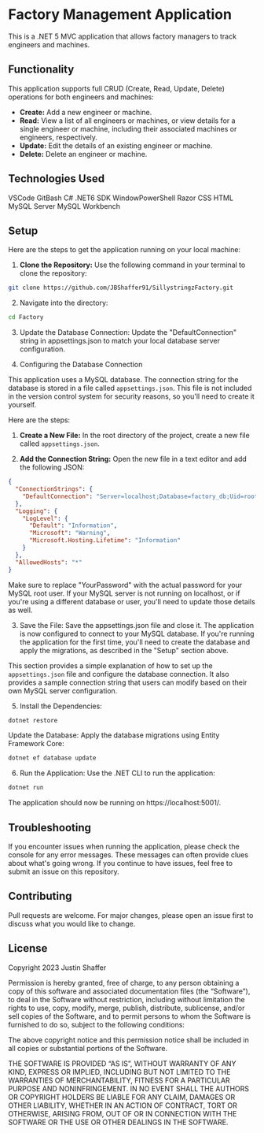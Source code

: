 # Factory Management Application

This is a .NET 5 MVC application that allows factory managers to track engineers and machines. 

## Functionality

This application supports full CRUD (Create, Read, Update, Delete) operations for both engineers and machines:

- **Create:** Add a new engineer or machine.
- **Read:** View a list of all engineers or machines, or view details for a single engineer or machine, including their associated machines or engineers, respectively.
- **Update:** Edit the details of an existing engineer or machine.
- **Delete:** Delete an engineer or machine.

## Technologies Used
VSCode
GitBash
C#
.NET6 SDK
WindowPowerShell
Razor
CSS
HTML
MySQL Server
MySQL Workbench

## Setup

Here are the steps to get the application running on your local machine:

1. **Clone the Repository:** Use the following command in your terminal to clone the repository:
```bash
git clone https://github.com/JBShaffer91/SillystringzFactory.git
```
2. Navigate into the directory:
```bash
cd Factory
```
3. Update the Database Connection: Update the "DefaultConnection" string in appsettings.json to match your local database server configuration.

4. Configuring the Database Connection

This application uses a MySQL database. The connection string for the database is stored in a file called `appsettings.json`. This file is not included in the version control system for security reasons, so you'll need to create it yourself. 

Here are the steps:

1. **Create a New File:** In the root directory of the project, create a new file called `appsettings.json`.

2. **Add the Connection String:** Open the new file in a text editor and add the following JSON:

```json
{
  "ConnectionStrings": {
    "DefaultConnection": "Server=localhost;Database=factory_db;Uid=root;Pwd=YourPassword;"
  },
  "Logging": {
    "LogLevel": {
      "Default": "Information",
      "Microsoft": "Warning",
      "Microsoft.Hosting.Lifetime": "Information"
    }
  },
  "AllowedHosts": "*"
}
```
Make sure to replace "YourPassword" with the actual password for your MySQL root user. If your MySQL server is not running on localhost, or if you're using a different database or user, you'll need to update those details as well.

3. Save the File: Save the appsettings.json file and close it. The application is now configured to connect to your MySQL database. If you're running the application for the first time, you'll need to create the database and apply the migrations, as described in the "Setup" section above.

This section provides a simple explanation of how to set up the `appsettings.json` file and configure the database connection. It also provides a sample connection string that users can modify based on their own MySQL server configuration.

5. Install the Dependencies:

```bash
dotnet restore
```
Update the Database: Apply the database migrations using Entity Framework Core:
```bash
dotnet ef database update
```
6. Run the Application: Use the .NET CLI to run the application:
```bash
dotnet run
```
The application should now be running on https://localhost:5001/.

## Troubleshooting
If you encounter issues when running the application, please check the console for any error messages. These messages can often provide clues about what's going wrong. If you continue to have issues, feel free to submit an issue on this repository.

## Contributing
Pull requests are welcome. For major changes, please open an issue first to discuss what you would like to change.

## License
Copyright 2023 Justin Shaffer

Permission is hereby granted, free of charge, to any person obtaining a copy of this software and associated documentation files (the “Software”), to deal in the Software without restriction, including without limitation the rights to use, copy, modify, merge, publish, distribute, sublicense, and/or sell copies of the Software, and to permit persons to whom the Software is furnished to do so, subject to the following conditions:

The above copyright notice and this permission notice shall be included in all copies or substantial portions of the Software.

THE SOFTWARE IS PROVIDED “AS IS”, WITHOUT WARRANTY OF ANY KIND, EXPRESS OR IMPLIED, INCLUDING BUT NOT LIMITED TO THE WARRANTIES OF MERCHANTABILITY, FITNESS FOR A PARTICULAR PURPOSE AND NONINFRINGEMENT. IN NO EVENT SHALL THE AUTHORS OR COPYRIGHT HOLDERS BE LIABLE FOR ANY CLAIM, DAMAGES OR OTHER LIABILITY, WHETHER IN AN ACTION OF CONTRACT, TORT OR OTHERWISE, ARISING FROM, OUT OF OR IN CONNECTION WITH THE SOFTWARE OR THE USE OR OTHER DEALINGS IN THE SOFTWARE.
